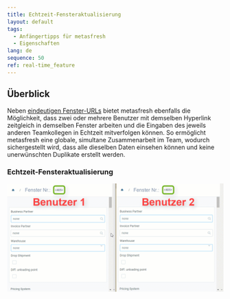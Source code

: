```yaml
---
title: Echtzeit-Fensteraktualisierung
layout: default
tags:
  - Anfängertipps für metasfresh
  - Eigenschaften
lang: de
sequence: 50
ref: real-time_feature
---
```


## Überblick
Neben [eindeutigen Fenster-URLs](Eindeutige_Fenster_URLs) bietet metasfresh ebenfalls die Möglichkeit, dass zwei oder mehrere Benutzer mit demselben Hyperlink zeitgleich in demselben Fenster arbeiten und die Eingaben des jeweils anderen Teamkollegen in Echtzeit mitverfolgen können.
So ermöglicht metasfresh eine globale, simultane Zusammenarbeit im Team, wodurch sichergestellt wird, dass alle dieselben Daten einsehen können und keine unerwünschten Duplikate erstellt werden.

### Echtzeit-Fensteraktualisierung
![](assets/Echtzeit_Feature.gif)
